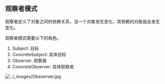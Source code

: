 ## 观察者模式

观察者定义了对象之间的依赖关系，当一个对象发生变化，其依赖的对象就会发生变化。

观察者模式需要以下的角色。
1. Subject: 目标
2. ConcreteSubject: 具体目标
3. Observer: 观察者
4. ConcreteObserver: 具体观察者

![../_images/Obeserver.jpg](http://design-patterns.readthedocs.io/zh_CN/latest/_images/Obeserver.jpg)

